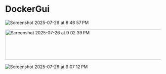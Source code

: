 # DockerGui



![Screenshot 2025-07-26 at 8 46 57 PM](https://github.com/user-attachments/assets/bce4736e-959d-4226-88ce-93cfb7dbc3f6)











<img width="548" height="99" alt="Screenshot 2025-07-26 at 9 02 39 PM" src="https://github.com/user-attachments/assets/ebc09446-4f89-4ca9-9e78-49a2b6dc97fc" />





![Screenshot 2025-07-26 at 9 07 12 PM](https://github.com/user-attachments/assets/083fc8aa-7863-4b22-b1be-2bd9cab8accd)
